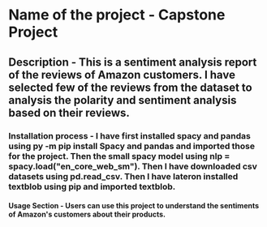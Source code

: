 # Name of the project - Capstone Project
## Description - This is a sentiment analysis report of the reviews of Amazon customers. I have selected few of the reviews from the dataset to analysis the polarity and sentiment analysis based on their reviews. 
### Installation process - I have first installed spacy and pandas using py -m pip install Spacy and pandas and imported those for the project. Then the small spacy model using nlp = spacy.load("en_core_web_sm"). Then I have downloaded csv datasets using pd.read_csv. Then I have lateron installed textblob using pip and imported textblob.
#### Usage Section - Users can use this project to understand the sentiments of Amazon's customers about their products.
